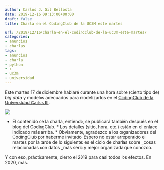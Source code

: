 ```yaml
---
author: Carlos J. Gil Bellosta
date: 2019-12-16 09:13:00+00:00
draft: false
title: Charla en el CodingClub de la UC3M este martes

url: /2019/12/16/charla-en-el-codingclub-de-la-uc3m-este-martes/
categories:
- anuncios
- charlas
tags:
- anuncios
- charla
- python
- r
- uc3m
- universidad
---
```





Este martes 17 de diciembre hablaré durante una hora sobre (cierto tipo de) _big data_ y modelos adecuados para modelizarlos en el [CodingClub de la Universidad Carlos III](https://codingclubuc3m.rbind.io/).





![](/wp-uploads/2019/12/anuncio_charla_coding_club_uc3m.png)




  * El contenido de la charla, entiendo, se publicará también después en el blog del CodingClub.  * Los detalles (sitio, hora, etc.) están en el enlace indicado más arriba.  * Obviamente, agradezco a los organizadores del CodingClub por haberme invitado. Espero no estar arrepentido el martes por la tarde de lo siguiente: es el ciclo de charlas sobre _cosas relacionadas con datos _más seria y mejor organizada que conozco.





Y con eso, prácticamente, cierro el 2019 para casi todos los efectos. En 2020, más.



